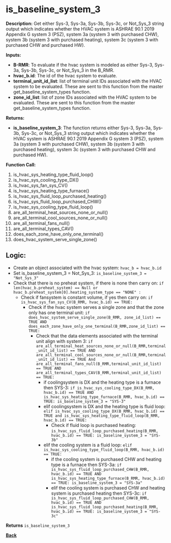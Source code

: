 # is_baseline_system_3  

**Description:** Get either Sys-3, Sys-3a, Sys-3b, Sys-3c, or Not_Sys_3 string output which indicates whether the HVAC system is ASHRAE 90.1 2019 Appendix G system 3 (PSZ), system 3a (system 3 with purchased CHW), system 3b (system 3 with purchased heating), system 3c (system 3 with purchased CHW and purchased HW).  

**Inputs:**  
- **B-RMR**: To evaluate if the hvac system is modeled as either Sys-3, Sys-3a, Sys-3b, Sys-3c, or Not_Sys_3 in the B_RMR.   
- **hvac_b.id**: The id of the hvac system to evaluate.  
- **terminal_unit_id_list**: list of terminal unit IDs associated with the HVAC system to be evaluated. These are sent to this function from the master get_baseline_system_types function.
- **zone_id_list**: list of zone IDs associated with the HVAC system to be evaluated. These are sent to this function from the master get_baseline_system_types function.

**Returns:**  
- **is_baseline_system_3**: The function returns either Sys-3, Sys-3a, Sys-3b, Sys-3c, or Not_Sys_3 string output which indicates whether the HVAC system is ASHRAE 90.1 2019 Appendix G system 3 (PSZ), system 3a (system 3 with purchased CHW), system 3b (system 3 with purchased heating), system 3c (system 3 with purchased CHW and purchased HW).   
 
**Function Call:** 
1. is_hvac_sys_heating_type_fluid_loop()
2. is_hvac_sys_cooling_type_DX()
3. is_hvac_sys_fan_sys_CV()  
4. is_hvac_sys_heating_type_furnace()
5. is_hvac_sys_fluid_loop_purchased_heating()
6. is_hvac_sys_fluid_loop_purchased_CHW()
7. is_hvac_sys_cooling_type_fluid_loop()
8. are_all_terminal_heat_sources_none_or_null()  
9. are_all_terminal_cool_sources_none_or_null() 
10. are_all_terminal_fans_null()  
11. are_all_terminal_types_CAV()  
12. does_each_zone_have_only_one_terminal()    
13. does_hvac_system_serve_single_zone()  
 
## Logic:    
- Create an object associated with the hvac system: `hvac_b = hvac_b.id`  
- Set is_baseline_system_3 = Not_Sys_3: `is_baseline_system_3 = "Not_Sys_3"`    
- Check that there is no preheat system, if there is none then carry on: `if len(hvac_b.preheat_system) == Null or hvac_b.preheat_system[0].heating_system_type == "NONE" :`     
    - Check if fansystem is constant volume, if yes then carry on: `if is_hvac_sys_fan_sys_CV(B_RMR, hvac_b.id) == TRUE:`  
        - Check if the hvac system serves a single zone and that the zone only has one terminal unit: `if does_hvac_system_serve_single_zone(B_RMR, zone_id_list) == TRUE AND does_each_zone_have_only_one_terminal(B_RMR,zone_id_list) == TRUE:`     
            - Check that the data elements associated with the terminal unit align with system 3: `if are_all_terminal_heat_sources_none_or_null(B_RMR,terminal_unit_id_list) == TRUE AND are_all_terminal_cool_sources_none_or_null(B_RMR,terminal_unit_id_list) == TRUE And are_all_terminal_fans_null(B_RMR,terminal_unit_id_list) == TRUE AND are_all_terminal_types_CAV(B_RMR,terminal_unit_id_list) == TRUE:`        
                - if coolingsystem is DX and the heating type is a furnace then SYS-3: `if is_hvac_sys_cooling_type_DX(B_RMR, hvac_b.id) == TRUE AND is_hvac_sys_heating_type_furnace(B_RMR, hvac_b.id) == TRUE: is_baseline_system_3 = "SYS-3"`
                - elif coolingsystem is DX and the heating type is fluid loop: `elif is_hvac_sys_cooling_type_DX(B_RMR, hvac_b.id) == TRUE and is_hvac_sys_heating_type_fluid_loop(B_RMR, hvac_b.id) == TRUE:`  
                    - Check if fluid loop is purchased heating: `is_hvac_sys_fluid_loop_purchased_heating(B_RMR, hvac_b.id) == TRUE: is_baseline_system_3 = "SYS-3b"`
                - elif the cooling system is a fluid loop: `elif is_hvac_sys_cooling_type_fluid_loop(B_RMR, hvac_b.id) == TRUE:`   
                    - if the cooling system is purchased CHW and heating type is a furnace then SYS-3a: `if is_hvac_sys_fluid_loop_purchased_CHW(B_RMR, hvac_b.id) == TRUE AND is_hvac_sys_heating_type_furnace(B_RMR, hvac_b.id) == TRUE: is_baseline_system_3 = "SYS-3a"`
                    - elif the cooling system is purchased CHW and heating system is purchased heating then SYS-3c: `if is_hvac_sys_fluid_loop_purchased_CHW(B_RMR, hvac_b.id) == TRUE AND is_hvac_sys_fluid_loop_purchased_heating(B_RMR, hvac_b.id) == TRUE: is_baseline_system_3 = "SYS-3c"`  

**Returns** `is_baseline_system_3`  



**[Back](../../_toc.md)**